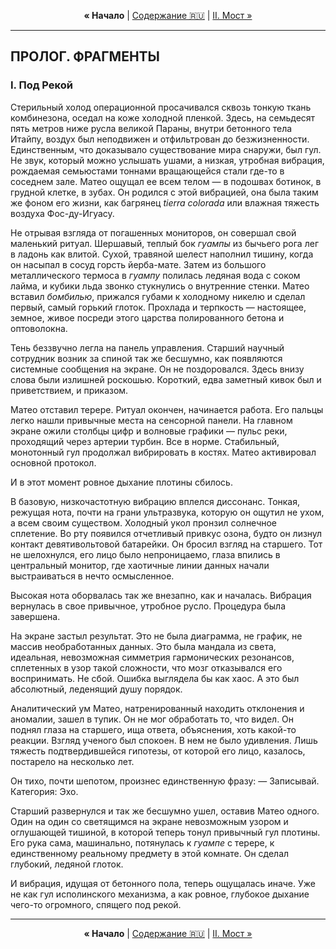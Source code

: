 <!-- НАВИГАЦИЯ -->
<p align="center">
  <strong>&laquo; Начало</strong> | <a href="../../../README.md#ru">Содержание 🇷🇺</a> | <a href="./02-most.md">II. Мост &raquo;</a>
</p>
<hr>

## ПРОЛОГ. ФРАГМЕНТЫ
### I. Под Рекой

Стерильный холод операционной просачивался сквозь тонкую ткань комбинезона, оседал на коже холодной пленкой. Здесь, на семьдесят пять метров ниже русла великой Параны, внутри бетонного тела Итайпу, воздух был неподвижен и отфильтрован до безжизненности. Единственным, что доказывало существование мира снаружи, был гул. Не звук, который можно услышать ушами, а низкая, утробная вибрация, рождаемая семьюстами тоннами вращающейся стали где-то в соседнем зале. Матео ощущал ее всем телом — в подошвах ботинок, в грудной клетке, в зубах. Он родился с этой вибрацией, она была таким же фоном его жизни, как багрянец *tierra colorada* или влажная тяжесть воздуха Фос-ду-Игуасу.

Не отрывая взгляда от погашенных мониторов, он совершал свой маленький ритуал. Шершавый, теплый бок *гуампы* из бычьего рога лег в ладонь как влитой. Сухой, травяной шелест наполнил тишину, когда он насыпал в сосуд горсть йерба-мате. Затем из большого металлического термоса в *гуампу* полилась ледяная вода с соком лайма, и кубики льда звонко стукнулись о внутренние стенки. Матео вставил *бомбилью*, прижался губами к холодному никелю и сделал первый, самый горький глоток. Прохлада и терпкость — настоящее, земное, живое посреди этого царства полированного бетона и оптоволокна.

Тень беззвучно легла на панель управления. Старший научный сотрудник возник за спиной так же бесшумно, как появляются системные сообщения на экране. Он не поздоровался. Здесь внизу слова были излишней роскошью. Короткий, едва заметный кивок был и приветствием, и приказом.

Матео отставил терере. Ритуал окончен, начинается работа. Его пальцы легко нашли привычные места на сенсорной панели. На главном экране ожили столбцы цифр и волновые графики — пульс реки, проходящий через артерии турбин. Все в норме. Стабильный, монотонный гул продолжал вибрировать в костях. Матео активировал основной протокол.

И в этот момент ровное дыхание плотины сбилось.

В базовую, низкочастотную вибрацию вплелся диссонанс. Тонкая, режущая нота, почти на грани ультразвука, которую он ощутил не ухом, а всем своим существом. Холодный укол пронзил солнечное сплетение. Во рту появился отчетливый привкус озона, будто он лизнул контакт девятивольтовой батарейки. Он бросил взгляд на старшего. Тот не шелохнулся, его лицо было непроницаемо, глаза впились в центральный монитор, где хаотичные линии данных начали выстраиваться в нечто осмысленное.

Высокая нота оборвалась так же внезапно, как и началась. Вибрация вернулась в свое привычное, утробное русло. Процедура была завершена.

На экране застыл результат. Это не была диаграмма, не график, не массив необработанных данных. Это была мандала из света, идеальная, невозможная симметрия гармонических резонансов, сплетенных в узор такой сложности, что мозг отказывался его воспринимать. Не сбой. Ошибка выглядела бы как хаос. А это был абсолютный, леденящий душу порядок.

Аналитический ум Матео, натренированный находить отклонения и аномалии, зашел в тупик. Он не мог обработать то, что видел. Он поднял глаза на старшего, ища ответа, объяснения, хоть какой-то реакции. Взгляд ученого был спокоен. В нем не было удивления. Лишь тяжесть подтвердившейся гипотезы, от которой его лицо, казалось, постарело на несколько лет.

Он тихо, почти шепотом, произнес единственную фразу:
— Записывай. Категория: Эхо.

Старший развернулся и так же бесшумно ушел, оставив Матео одного. Один на один со светящимся на экране невозможным узором и оглушающей тишиной, в которой теперь тонул привычный гул плотины. Его рука сама, машинально, потянулась к *гуампе* с терере, к единственному реальному предмету в этой комнате. Он сделал глубокий, ледяной глоток.

И вибрация, идущая от бетонного пола, теперь ощущалась иначе. Уже не как гул исполинского механизма, а как ровное, глубокое дыхание чего-то огромного, спящего под рекой.

<hr>
<p align="center">
  <strong>&laquo; Начало</strong> | <a href="../../../README.md#ru">Содержание 🇷🇺</a> | <a href="./02-most.md">II. Мост &raquo;</a>
</p>